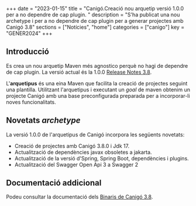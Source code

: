 +++
date = "2023-01-15"
title = "Canigó.Creació nou arquetip versió 1.0.0 per a no dependre de cap plugin. "
description = "S'ha publicat una nou archetype i per a no dependre de cap plugin  per a generar projectes amb Canigó 3.8"
sections = ["Notícies", "home"]
categories = ["canigo"]
key = "GENER2024"
+++

## Introducció

Es crea un nou arquetip Maven més agnostico perquè no hagi de dependre de cap plugin.
La versió actual és la 1.0.0 [Release Notes 3.8](/canigo-download-related/release-notes-canigo-38).

L'**arquetipus** és una eina Maven que facilita la creació de projectes seguint una plantilla. Utilitzant l'arquetipus i
executant un _goal_ de maven obtenim un projecte Canigó amb una base preconfigurada preparada per a incorporar-li noves
funcionalitats.



## Novetats _archetype_

La versió 1.0.0 de l'arquetipus de Canigó incorpora les següents novetats:

- Creació de projectes amb Canigó 3.8.0 i Jdk 17.
- Actualització de dependències javax obsoletes a jakarta.
- Actualització de la versió d'Spring, Spring Boot, dependències i plugins.
- Actualització del Swagger Open Api 3 a Swagger 2



## Documentació addicional

Podeu consultar la documentació dels [Binaris de Canigó 3.8](/canigo/download/canigo-38/).


